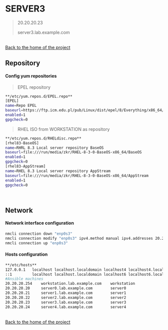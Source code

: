 # SERVER3

> 20.20.20.23
> 
> server3.lab.example.com
<br>
<a href="https://github.com/zkr-development/ansible-environment#installation-">Back to the home of the project</a>
<br>

## Repository
#### Config yum repositories

> EPEL repository
````bash
**/etc/yum.repos.d/EPEL.repo**
[EPEL]
name=Repo EPEL
baseurl=https://ftp.icm.edu.pl/pub/Linux/dist/epel/8/Everything/x86_64/
enabled=1
gpgcheck=0
````
> RHEL ISO from WORKSTATION as repository

````bash
**/etc/yum.repos.d/RHELdisc.repo**
[rhel83-BaseOS]
name=RHRL 8.3 Local server repository BaseOS
baseurl=file:///run/media/zkr/RHEL-8-3-0-BaseOS-x86_64/BaseOS
enabled=1
gpgcheck=0
[rhel83-AppStream]
name=RHEL 8.3 Local server repository AppStream
baseurl=file:///run/media/zkr/RHEL-8-3-0-BaseOS-x86_64/AppStream
enabled=1
gpgcheck=0
````

<br>

## Network
#### Network interface configuration

````bash
nmcli connection down "enp0s3"
nmcli connection modify "enp0s3" ipv4.method manual ipv4.addresses 20.20.20.23/24 ipv4.dns 1.1.1.1 +ipv4.dns 1.0.0.1 connection.autoconnect yes
nmcli connection up "enp0s3"
````

#### Hosts configuration

````bash
**/etc/hosts**
127.0.0.1   localhost localhost.localdomain localhost4 localhost4.localdomain4
::1         localhost localhost.localdomain localhost6 localhost6.localdomain6
#Ansible machines
20.20.20.254    workstation.lab.example.com    workstation
20.20.20.20     server0.lab.example.com        server0
20.20.20.21     server1.lab.example.com        server1
20.20.20.22     server2.lab.example.com        server2
20.20.20.23     server3.lab.example.com        server3
20.20.20.24     server4.lab.example.com        server4
````
<br>
<a href="https://github.com/zkr-development/ansible-environment#installation-">Back to the home of the project</a>
